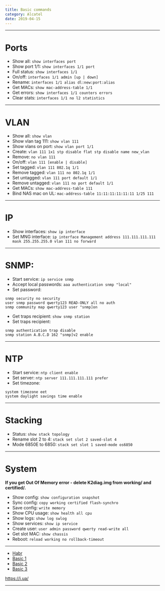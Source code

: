 ```yaml
---
title: Basic commands
category: Alcatel
date: 2019-04-15
---
```


-----

# Ports

* Show all:      `show interfaces port`
* Show port 1/1: `show interfaces 1/1 port`
* Full status:   `show interfaces 1/1`
* On/off:        `interfaces 1/1 admin [up | down]`
* Rename:        `interfaces 1/1 alias dl:new:port:alias`
* Get MACs:      `show mac-address-table 1/1`
* Get errors:    `show interfaces 1/1 counters errors `
* Clear stats:   `interfaces 1/1 no l2 statistics`

-----

# VLAN

* Show all:           `show vlan`
* Show vlan tag 111:  `show vlan 111`
* Show vlans on port: `show vlan port 1/1`
* Create:             `vlan 111 1x1 stp disable flat stp disable name new_vlan`
* Remove:             `no vlan 111`
* On/off:             `vlan 111 [enable | disable]`
* Set tagged:         `vlan 111 802.1q 1/1`
* Remove tagged:      `vlan 111 no 802.1q 1/1`
* Set untagged:       `vlan 111 port default 1/1`
* Remove untagged:    `vlan 111 no port default 1/1`
* Get MACs:           `show mac-address-table 111`
* Bind NAS mac on UL: `mac-address-table 11:11:11:11:11:11 1/25 111 `

-----

# IP
* Show interfaces:   `show ip interface`
* Set MNG interface: `ip interface Management address 111.111.111.111 mask 255.255.255.0 vlan 111 no forward`

-----

# SNMP:
* Start service:          `ip service snmp`
* Accept local passwords: `aaa authentication snmp "local"`
* Set password:
```
snmp security no security
user snmp password qwerty123 READ-ONLY all no auth
snmp community map qwerty123 user "snmp]on
```

* Get traps recipient: `show snmp station`
* Set traps recipient:
```
snmp authentication trap disable
snmp station A.B.C.D 162 "snmp]v2 enable
```

-----

# NTP

* Start service: `ntp client enable`
* Set server:    `ntp server 111.111.111.111 prefer `
* Set timezone:
```
system timezone eet
system daylight savings time enable
```

-----

# Stacking

* Status:             `show stack topology`
* Rename slot 2 to 4: `stack set slot 2 saved-slot 4`
* Mode 6850Е to 6850: `stack set slot 1 saved-mode os6850`

-----

# System

**If you get Out Of Memory error - delete K2diag.img from working/ and certified/.**

* Show config:    `show configuration snapshot `
* Sync config:    `copy working certified flash-synchro`
* Save config:    `write memory`
* Show CPU usage: `show health all cpu`
* Show logs:      `show log swlog`
* Show services:  `show ip service`
* Create user:    `user admin password qwerty read-write all`
* Get slot MAC:   `show chassis`
* Reboot:         `reload working no rollback-timeout `

-----

* [Habr](http://habrahabr.ru/sandbox/64738/)
* [Basic 1](http://it-notepad.ru/%D0%B1%D0%B0%D0%B7%D0%BE%D0%B2%D1%8B%D0%B5-%D0%BA%D0%BE%D0%BC%D0%B0%D0%BD%D0%B4%D1%8B-%D0%BF%D1%80%D0%B8-%D1%80%D0%B0%D0%B1%D0%BE%D1%82%D0%B5-%D1%81-alcatel.html)
* [Basic 2](http://www.latouche.info/admin/user_guides/omniswitch.html)
* [Basic 3](http://aboutnetworkblog.blogspot.com/2013/05/alcatel-omniswitch.html)

https://i.ua/

-----